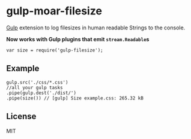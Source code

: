 gulp-moar-filesize
===========

[Gulp](https://github.com/wearefractal/gulp) extension to log filesizes in human readable Strings to the console.

**Now works with Gulp plugins that emit `stream.Readable`s**

    var size = require('gulp-filesize');

Example
-------
    
	gulp.src('./css/*.css')
	//all your gulp tasks
	.pipe(gulp.dest('./dist/')
	.pipe(size()) // [gulp] Size example.css: 265.32 kB  
	

License
-------

MIT